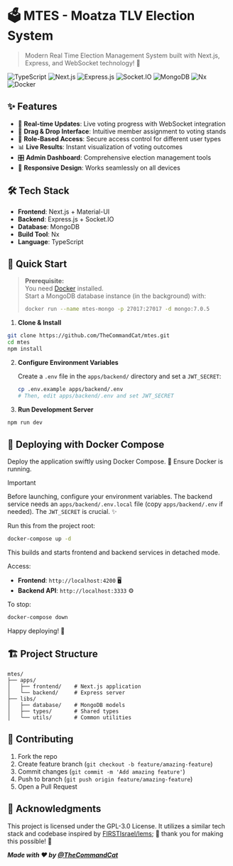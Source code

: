 # 🗳️ MTES - Moatza TLV Election System

> Modern Real Time Election Management System built with Next.js, Express, and WebSocket technology! 🚀

![TypeScript](https://img.shields.io/badge/TypeScript-007ACC?style=for-the-badge&logo=typescript&logoColor=white)
![Next.js](https://img.shields.io/badge/Next.js-000000?style=for-the-badge&logo=next.js&logoColor=white)
![Express.js](https://img.shields.io/badge/Express.js-000000?style=for-the-badge&logo=express&logoColor=white)
![Socket.IO](https://img.shields.io/badge/Socket.IO-010101?style=for-the-badge&logo=socket.io&logoColor=white)
![MongoDB](https://img.shields.io/badge/MongoDB-4EA94B?style=for-the-badge&logo=mongodb&logoColor=white)
![Nx](https://img.shields.io/badge/Nx-143055?style=for-the-badge&logo=nx&logoColor=white)
![Docker](https://img.shields.io/badge/Docker-2496ED?style=for-the-badge&logo=docker&logoColor=white)

## ✨ Features

- 🔄 **Real-time Updates**: Live voting progress with WebSocket integration
- 🎯 **Drag & Drop Interface**: Intuitive member assignment to voting stands
- 🔐 **Role-Based Access**: Secure access control for different user types
- 📊 **Live Results**: Instant visualization of voting outcomes
- 🎛️ **Admin Dashboard**: Comprehensive election management tools
- 📱 **Responsive Design**: Works seamlessly on all devices

## 🛠️ Tech Stack

- **Frontend**: Next.js + Material-UI
- **Backend**: Express.js + Socket.IO
- **Database**: MongoDB
- **Build Tool**: Nx
- **Language**: TypeScript

## 🚀 Quick Start

> **Prerequisite:**  
> You need [Docker](https://www.docker.com/get-started/) installed.  
> Start a MongoDB database instance (in the background) with:
>
> ```bash
> docker run --name mtes-mongo -p 27017:27017 -d mongo:7.0.5
> ```

1. **Clone & Install**

```bash
git clone https://github.com/TheCommandCat/mtes.git
cd mtes
npm install
```

2. **Configure Environment Variables**

   Create a `.env` file in the `apps/backend/` directory and set a `JWT_SECRET`:

   ```bash
   cp .env.example apps/backend/.env
   # Then, edit apps/backend/.env and set JWT_SECRET
   ```

3. **Run Development Server**

```bash
npm run dev
```

## 🐳 Deploying with Docker Compose

Deploy the application swiftly using Docker Compose. 🚀 Ensure Docker is running.

> [!IMPORTANT] 
> Before launching, configure your environment variables. The backend service needs an `apps/backend/.env.local` file (copy `apps/backend/.env` if needed). The `JWT_SECRET` is crucial. ✨

Run this from the project root:

```bash
docker-compose up -d
```

This builds and starts frontend and backend services in detached mode.

Access:
- **Frontend**: `http://localhost:4200` 🖥️
- **Backend API**: `http://localhost:3333` ⚙️

To stop:

```bash
docker-compose down
```

Happy deploying! 🎉

## 🏗️ Project Structure

```
mtes/
├── apps/
│   ├── frontend/    # Next.js application
│   └── backend/     # Express server
├── libs/
│   ├── database/    # MongoDB models
│   ├── types/       # Shared types
│   └── utils/       # Common utilities
```

## 🤝 Contributing

1. Fork the repo
2. Create feature branch (`git checkout -b feature/amazing-feature`)
3. Commit changes (`git commit -m 'Add amazing feature'`)
4. Push to branch (`git push origin feature/amazing-feature`)
5. Open a Pull Request

## 🙏 Acknowledgments

This project is licensed under the GPL-3.0 License. It utilizes a similar tech stack and codebase inspired by [FIRSTIsrael/lems](https://github.com/FIRSTIsrael/lems); 🙏 thank you for making this possible! 🚀


***Made with ❤️ by [@TheCommandCat](https://github.com/TheCommandCat)***
